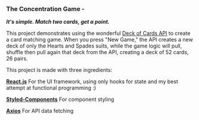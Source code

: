 ### The Concentration Game - 
___It's simple. Match two cards, get a point.___

This project demonstrates using the wonderful [Deck of Cards API](https://deckofcardsapi.com/) to create a card matching game. When you press "New Game," the API creates a new deck of only the Hearts and Spades suits, while the game logic will pull, shuffle then pull again that deck from the API, creating a deck of 52 cards, 26 pairs.


This project is made with three ingredients:

[**React.js**](https://reactjs.org/) For the UI framework, using only hooks for state and my best attempt at functional programming :)

[**Styled-Components**](https://www.styled-components.com/) For component styling

[**Axios**](https://github.com/axios/axios) For API data fetching


